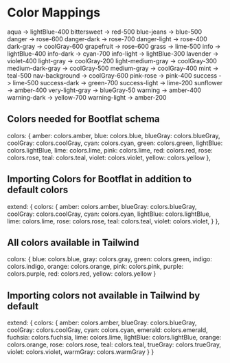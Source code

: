 # Color Mappings

aqua -> lightBlue-400
bittersweet -> red-500
blue-jeans -> blue-500
danger -> rose-600
danger-dark -> rose-700
danger-light -> rose-400
dark-gray -> coolGray-600
grapefruit -> rose-600
grass -> lime-500
info -> lightBlue-400
info-dark -> cyan-700
info-light -> lightBlue-300
lavender -> violet-400
light-gray -> coolGray-200
light-medium-gray -> coolGray-300
medium-dark-gray -> coolGray-500
medium-gray -> coolGray-400
mint -> teal-500
nav-background -> coolGray-600
pink-rose -> pink-400
success -> lime-500
success-dark -> green-700
success-light -> lime-200
sunflower -> amber-400
very-light-gray -> blueGray-50
warning -> amber-400
warning-dark -> yellow-700
warning-light -> amber-200

## Colors needed for Bootflat schema

colors: {
  amber: colors.amber,
  blue: colors.blue,
  blueGray: colors.blueGray,
  coolGray: colors.coolGray,
  cyan: colors.cyan,
  green: colors.green,
  lightBlue: colors.lightBlue,
  lime: colors.lime,
  pink: colors.lime,
  red: colors.red,
  rose: colors.rose,
  teal: colors.teal,
  violet: colors.violet,
  yellow: colors.yellow
},

## Importing Colors for Bootflat in addition to default colors

extend: {
  colors: {
    amber: colors.amber,
    blueGray: colors.blueGray,
    coolGray: colors.coolGray,
    cyan: colors.cyan,
    lightBlue: colors.lightBlue,
    lime: colors.lime,
    rose: colors.rose,
    teal: colors.teal,
    violet: colors.violet,
  }
},

## All colors available in Tailwind

colors: {
  blue: colors.blue,
  gray: colors.gray,
  green: colors.green,
  indigo: colors.indigo,
  orange: colors.orange,
  pink: colors.pink,
  purple: colors.purple,
  red: colors.red,
  yellow: colors.yellow
}

## Importing colors not available in Tailwind by default

extend: {
  colors: {
    amber: colors.amber,
    blueGray: colors.blueGray,
    coolGray: colors.coolGray,
    cyan: colors.cyan,
    emerald: colors.emerald,
    fuchsia: colors.fuchsia,
    lime: colors.lime,
    lightBlue: colors.lightBlue,
    orange: colors.orange,
    rose: colors.rose,
    teal: colors.teal,
    trueGray: colors.trueGray,
    violet: colors.violet,
    warmGray: colors.warmGray
  }
}
